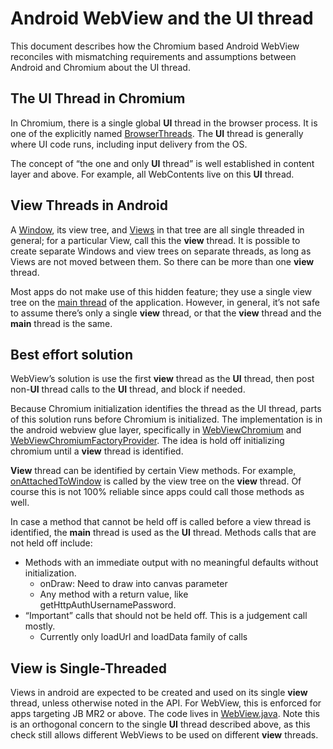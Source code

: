 # Android WebView and the UI thread

This document describes how the Chromium based Android WebView reconciles with
mismatching requirements and assumptions between Android and Chromium about the
UI thread.


## The UI Thread in Chromium

In Chromium, there is a single global **UI** thread in the browser process. It
is one of the explicitly named
[BrowserThreads](/content/public/browser/browser_thread.h).
The **UI** thread is generally where UI code runs, including input delivery from
the OS.

The concept of “the one and only **UI** thread” is well established in content
layer and above. For example, all WebContents live on this **UI** thread.


## View Threads in Android

A [Window](https://developer.android.com/reference/android/view/Window.html),
its view tree, and
[Views](https://developer.android.com/reference/android/view/View) in that tree
are all single threaded in general; for a particular View, call this the
**view** thread. It is possible to create separate Windows and view trees on
separate threads, as long as Views are not moved between them. So there can be
more than one **view** thread.

Most apps do not make use of this hidden feature; they use a single view tree on
the [main thread](https://developer.android.com/reference/android/os/Looper#getMainLooper())
of the application. However, in general, it’s not safe to assume there’s only a
single **view** thread, or that the **view** thread and the **main** thread is
the same.


## Best effort solution

WebView’s solution is use the first **view** thread as the **UI** thread, then
post non-**UI** thread calls to the **UI** thread, and block if needed.

Because Chromium initialization identifies the thread as the UI thread, parts of
this solution runs before Chromium is initialized. The implementation is in the
android webview glue layer, specifically in
[WebViewChromium](../glue/java/src/com/android/webview/chromium/WebViewChromium.java)
and [WebViewChromiumFactoryProvider](../glue/java/src/com/android/webview/chromium/WebViewChromiumFactoryProvider.java).
The idea is hold off initializing chromium until a **view** thread is identified.

**View** thread can be identified by certain View methods. For example,
[onAttachedToWindow](https://developer.android.com/reference/android/view/View.html#onAttachedToWindow())
is called by the view tree on the **view** thread. Of course this is not 100%
reliable since apps could call those methods as well.

In case a method that cannot be held off is called before a view thread is
identified, the **main** thread is used as the **UI** thread. Methods calls that
are not held off include:

*   Methods with an immediate output with no meaningful defaults without initialization.
    *   onDraw: Need to draw into canvas parameter
    *   Any method with a return value, like getHttpAuthUsernamePassword.
*   “Important” calls that should not be held off. This is a judgement call mostly.
    *   Currently only loadUrl and loadData family of calls


## View is Single-Threaded

Views in android are expected to be created and used on its single **view**
thread, unless otherwise noted in the API. For WebView, this is enforced for
apps targeting JB MR2 or above. The code lives in
[WebView.java](https://cs.android.com/android/platform/superproject/main/+/main:frameworks/base/core/java/android/webkit/WebView.java).
Note this is an orthogonal concern to the single **UI** thread described above,
as this check still allows different WebViews to be used on different **view**
threads.
